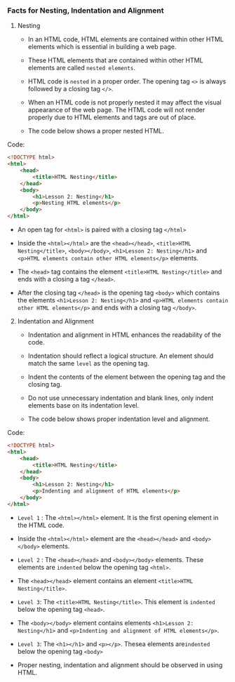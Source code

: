 ### Facts for Nesting, Indentation and Alignment

1. Nesting

    - In an HTML code, HTML elements are contained within other HTML elements which is essential in building a web page. 

    - These HTML elements that are contained within other HTML elements are called `nested elements`.

    - HTML code is `nested` in a proper order. The opening tag `<>` is always followed by a closing tag `</>`.

    - When an HTML code is not properly nested it may affect the visual appearance of the web page. The HTML code will not render properly due to HTML elements and tags are out of place.

    - The code below shows a proper nested HTML.

Code:
```html
<!DOCTYPE html>
<html>
    <head>
        <title>HTML Nesting</title>
    </head>
    <body>
        <h1>Lesson 2: Nesting</h1>
        <p>Nesting HTML elements</p>
    </body>
</html>  
```

- An open tag for `<html>` is paired with a closing tag `</html>`

- Inside the `<html></html>` are the `<head></head>`, `<title>HTML Nesting</title>`, `<body></body>`, `<h1>Lesson 2: Nesting</h1>` and `<p>HTML elements contain other HTML elements</p>` elements. 

- The `<head>` tag contains the element `<title>HTML Nesting</title>` and ends with a closing a tag `</head>`. 

- After the closing tag `</head>` is the opening tag `<body>` which contains the elements  `<h1>Lesson 2: Nesting</h1>` and `<p>HTML elements contain other HTML elements</p>` and ends with a closing tag `</body>`. 

2. Indentation and Alignment

    - Indentation and alignment in HTML enhances the readability of the code. 

    - Indentation should reflect a logical structure. An element should match the same `level` as the opening tag.

    - Indent the contents of the element between the opening tag and the closing tag.

    - Do not use unnecessary indentation and blank lines, only indent elements base on its indentation level. 

    - The code below shows proper indentation level and alignment.

Code:
```html
<!DOCTYPE html>
<html>
    <head>
        <title>HTML Nesting</title>
    </head>
    <body>
        <h1>Lesson 2: Nesting</h1>
        <p>Indenting and alignment of HTML elements</p>
    </body>
</html>  

```
- `Level 1` : The `<html></html>` element. It is the first opening element in the HTML code. 

- Inside the `<html></html>` element are the `<head></head>` and `<body></body>` elements. 

- `Level 2` : The `<head></head>` and `<body></body>` elements. These elements are `indented` below the opening tag `<html>`. 

- The `<head></head>` element contains an element `<title>HTML Nesting</title>`.

- `Level 3`: The `<title>HTML Nesting</title>`. This element is `indented` below the opening tag `<head>`.

- The `<body></body>` element contains elements `<h1>Lesson 2: Nesting</h1>` and `<p>Indenting and alignment of HTML elements</p>`.

- `Level 3`: The `<h1></h1>` and `<p></p>`. Thesea elements are`indented` below the opening tag `<body>`

- Proper nesting, indentation and alignment should be observed in using HTML.



 
    



